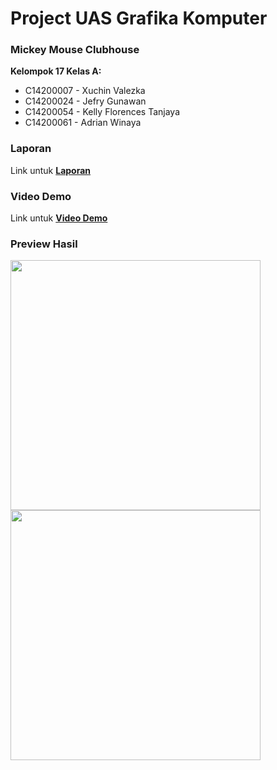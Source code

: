 # Project UAS Grafika Komputer

### Mickey Mouse Clubhouse

**Kelompok 17 Kelas A:**
* C14200007 - Xuchin Valezka
* C14200024 - Jefry Gunawan
* C14200054 - Kelly Florences Tanjaya
* C14200061 - Adrian Winaya

### Laporan
Link untuk **[Laporan](https://docs.google.com/document/d/1uKHNSj2aWLw5x9IgafiPWevWDWmo7fb0q7SzlTD0UDE/edit?usp=sharing)**

### Video Demo
Link untuk **[Video Demo](https://youtu.be/nWs-WukE1rE)**

### Preview Hasil
<div>
  <img src="https://user-images.githubusercontent.com/83347252/177605379-8424edff-c5a5-40ed-9def-f3fcbb446255.png" width=400>
  <img src="https://user-images.githubusercontent.com/83347252/177689872-d690261f-2f1f-4082-9d1b-2829f3425046.png" width=400>
</div>

